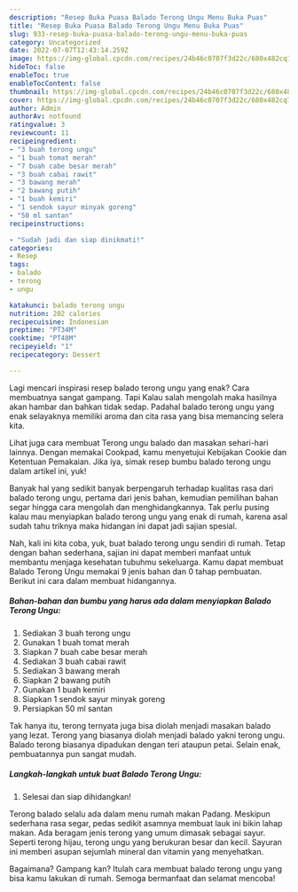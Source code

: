 ```yaml
---
description: "Resep Buka Puasa Balado Terong Ungu Menu Buka Puas"
title: "Resep Buka Puasa Balado Terong Ungu Menu Buka Puas"
slug: 933-resep-buka-puasa-balado-terong-ungu-menu-buka-puas
category: Uncategorized
date: 2022-07-07T12:43:14.259Z
image: https://img-global.cpcdn.com/recipes/24b46c0707f3d22c/680x482cq70/balado-terong-ungu-foto-resep-utama.jpg
hideToc: false
enableToc: true
enableTocContent: false
thumbnail: https://img-global.cpcdn.com/recipes/24b46c0707f3d22c/680x482cq70/balado-terong-ungu-foto-resep-utama.jpg
cover: https://img-global.cpcdn.com/recipes/24b46c0707f3d22c/680x482cq70/balado-terong-ungu-foto-resep-utama.jpg
author: Admin
authorAv: notfound
ratingvalue: 3
reviewcount: 11
recipeingredient:
- "3 buah terong ungu"
- "1 buah tomat merah"
- "7 buah cabe besar merah"
- "3 buah cabai rawit"
- "3 bawang merah"
- "2 bawang putih"
- "1 buah kemiri"
- "1 sendok sayur minyak goreng"
- "50 ml santan"
recipeinstructions:

- "Sudah jadi dan siap dinikmati!"
categories:
- Resep
tags:
- balado
- terong
- ungu

katakunci: balado terong ungu 
nutrition: 202 calories
recipecuisine: Indonesian
preptime: "PT34M"
cooktime: "PT48M"
recipeyield: "1"
recipecategory: Dessert

---
```



Lagi mencari inspirasi resep balado terong ungu yang enak? Cara membuatnya sangat gampang. Tapi Kalau salah mengolah maka hasilnya akan hambar dan bahkan tidak sedap. Padahal balado terong ungu yang enak selayaknya memiliki aroma dan cita rasa yang bisa memancing selera kita.


Lihat juga cara membuat Terong ungu balado dan masakan sehari-hari lainnya. Dengan memakai Cookpad, kamu menyetujui Kebijakan Cookie dan Ketentuan Pemakaian. Jika iya, simak resep bumbu balado terong ungu dalam artikel ini, yuk!

Banyak hal yang sedikit banyak berpengaruh terhadap kualitas rasa dari balado terong ungu, pertama dari jenis bahan, kemudian pemilihan bahan segar hingga cara mengolah dan menghidangkannya. Tak perlu pusing kalau mau menyiapkan balado terong ungu yang enak di rumah, karena asal sudah tahu triknya maka hidangan ini dapat jadi sajian spesial.


Nah, kali ini kita coba, yuk, buat balado terong ungu sendiri di rumah. Tetap dengan bahan sederhana, sajian ini dapat memberi manfaat untuk membantu menjaga kesehatan tubuhmu sekeluarga. Kamu dapat membuat Balado Terong Ungu memakai 9 jenis bahan dan 0 tahap pembuatan. Berikut ini cara dalam membuat hidangannya.

<!--inarticleads1-->

##### Bahan-bahan dan bumbu yang harus ada dalam menyiapkan Balado Terong Ungu:

1. Sediakan 3 buah terong ungu
1. Gunakan 1 buah tomat merah
1. Siapkan 7 buah cabe besar merah
1. Sediakan 3 buah cabai rawit
1. Sediakan 3 bawang merah
1. Siapkan 2 bawang putih
1. Gunakan 1 buah kemiri
1. Siapkan 1 sendok sayur minyak goreng
1. Persiapkan 50 ml santan


Tak hanya itu, terong ternyata juga bisa diolah menjadi masakan balado yang lezat. Terong yang biasanya diolah menjadi balado yakni terong ungu. Balado terong biasanya dipadukan dengan teri ataupun petai. Selain enak, pembuatannya pun sangat mudah. 

<!--inarticleads2-->

##### Langkah-langkah untuk buat Balado Terong Ungu:


1. Selesai dan siap dihidangkan!

Terong balado selalu ada dalam menu rumah makan Padang. Meskipun sederhana rasa segar, pedas sedikit asamnya membuat lauk ini bikin lahap makan. Ada beragam jenis terong yang umum dimasak sebagai sayur. Seperti terong hijau, terong ungu yang berukuran besar dan kecil. Sayuran ini memberi asupan sejumlah mineral dan vitamin yang menyehatkan. 

Bagaimana? Gampang kan? Itulah cara membuat balado terong ungu yang bisa kamu lakukan di rumah. Semoga bermanfaat dan selamat mencoba!

